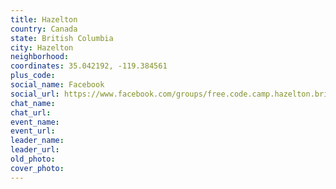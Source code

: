 ```yaml
---
title: Hazelton
country: Canada
state: British Columbia
city: Hazelton
neighborhood: 
coordinates: 35.042192, -119.384561
plus_code:
social_name: Facebook
social_url: https://www.facebook.com/groups/free.code.camp.hazelton.britishcolumbia
chat_name:
chat_url:
event_name:
event_url:
leader_name:
leader_url:
old_photo: 
cover_photo:
---
```


